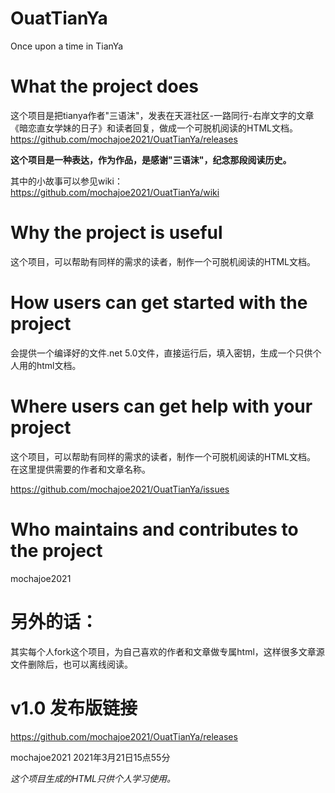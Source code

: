 # OuatTianYa
Once upon a time in TianYa


# What the project does

这个项目是把tianya作者"三语沫"，发表在天涯社区-一路同行-右岸文字的文章《暗恋直女学妹的日子》和读者回复，做成一个可脱机阅读的HTML文档。
https://github.com/mochajoe2021/OuatTianYa/releases


**这个项目是一种表达，作为作品，是感谢"三语沫"，纪念那段阅读历史。**

其中的小故事可以参见wiki：
https://github.com/mochajoe2021/OuatTianYa/wiki

# Why the project is useful

这个项目，可以帮助有同样的需求的读者，制作一个可脱机阅读的HTML文档。

# How users can get started with the project

会提供一个编译好的文件.net 5.0文件，直接运行后，填入密钥，生成一个只供个人用的html文档。

# Where users can get help with your project

这个项目，可以帮助有同样的需求的读者，制作一个可脱机阅读的HTML文档。
在这里提供需要的作者和文章名称。

https://github.com/mochajoe2021/OuatTianYa/issues

# Who maintains and contributes to the project
 mochajoe2021 
 
# 另外的话： 
其实每个人fork这个项目，为自己喜欢的作者和文章做专属html，这样很多文章源文件删除后，也可以离线阅读。



# v1.0 发布版链接
https://github.com/mochajoe2021/OuatTianYa/releases

 mochajoe2021 
 2021年3月21日15点55分

*这个项目生成的HTML只供个人学习使用。* 

